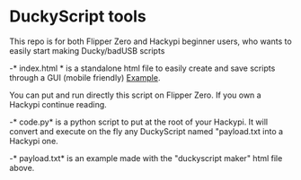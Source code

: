 # DuckyScript tools

This repo is for both Flipper Zero and Hackypi beginner users, who wants to easily start making Ducky/badUSB scripts   

-* index.html  *
is a standalone html file to easily create and save scripts through a GUI (mobile friendly) [Example](http://brutal-shop.com).
 
You can put and run directly this script on Flipper Zero. 
If you own a Hackypi continue reading.


-* code.py*
is a python script to put at the root of your Hackypi. It will convert and execute on the fly any DuckyScript named "payload.txt into a Hackypi one.  

-* payload.txt*
is an example made with the "duckyscript maker" html file above. 